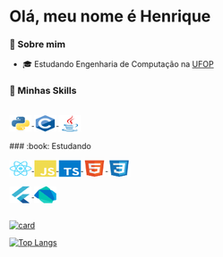 # Olá, meu nome é Henrique

### :boy: Sobre mim

- 🎓 Estudando Engenharia de Computação na [UFOP](https://ufop.br)

### :rocket: Minhas Skills

<a href="https://github.com/henriquemalvar">
  <div style="display: inline_block"><br>
    <img align="center" alt="Henrique-Python" height="30" width="40" src="https://raw.githubusercontent.com/devicons/devicon/master/icons/python/python-original.svg">
    <img align="center" alt="Henrique-C" height="30" width="40" src="https://raw.githubusercontent.com/devicons/devicon/master/icons/c/c-original.svg">
    <img align="center" alt="Henrique-Java" height="30" width="40" src="https://raw.githubusercontent.com/devicons/devicon/master/icons/java/java-original.svg">
  </div>
</a>
<br>
### :book: Estudando
<div style="display: inline_block"><br>
  <a href="https://github.com/henriquemalvar">
      <img align="center" alt="Henrique-React" height="30" width="40" src="https://raw.githubusercontent.com/devicons/devicon/master/icons/react/react-original.svg">
      <img align="center" alt="Henrique-Js" height="30" width="40" src="https://raw.githubusercontent.com/devicons/devicon/master/icons/javascript/javascript-plain.svg">
      <img align="center" alt="Henrique-Ts" height="30" width="40" src="https://raw.githubusercontent.com/devicons/devicon/master/icons/typescript/typescript-original.svg">
      <img align="center" alt="Henrique-HTML" height="30" width="40" src="https://raw.githubusercontent.com/devicons/devicon/master/icons/html5/html5-original.svg">
      <img align="center" alt="Henrique-CSS" height="30" width="40" src="https://raw.githubusercontent.com/devicons/devicon/master/icons/css3/css3-original.svg">
    </a>
    <br><br>
    <a href="https://github.com/henriquemalvar">
    <img align="center" alt="Henrique-Flutter" height="30" width="40" src="https://raw.githubusercontent.com/devicons/devicon/master/icons/flutter/flutter-original.svg">
    <img align="center" alt="Henrique-Dart" height="30" width="40" src="https://raw.githubusercontent.com/devicons/devicon/master/icons/dart/dart-original.svg">
    </a>
    <br>
</div>
<br>

[![card](https://github-readme-stats.vercel.app/api?username=henriquemalvar&theme=dracula&show_icons=true&=white&count_privat)](https://github.com/henriquemalvar)

[![Top Langs](https://github-readme-stats.vercel.app/api/top-langs/?username=henriquemalvar&theme=dracula)](https://github.com/henriquemalvar)
